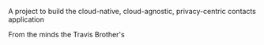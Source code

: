A project to build the cloud-native, cloud-agnostic, privacy-centric contacts application

From the minds the Travis Brother's 